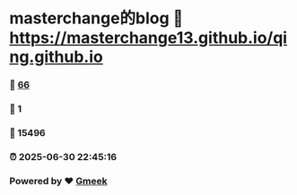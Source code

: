 # masterchange的blog :link: https://masterchange13.github.io/qing.github.io 
### :page_facing_up: [66](https://masterchange13.github.io/qing.github.io/tag.html) 
### :speech_balloon: 1 
### :hibiscus: 15496 
### :alarm_clock: 2025-06-30 22:45:16 
### Powered by :heart: [Gmeek](https://github.com/Meekdai/Gmeek)
